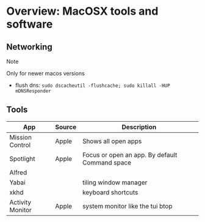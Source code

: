# Overview: MacOSX tools and software

## Networking

> [!NOTE]
>
> Only for newer macos versions

- flush dns: `sudo dscacheutil -flushcache; sudo killall -HUP mDNSResponder`

## Tools

| App              | Source | Description                                    |
| ---------------- | ------ | ---------------------------------------------- |
| Mission Control  | Apple  | Shows all open apps                            |
| Spotlight        | Apple  | Focus or open an app. By default Command space |
| Alfred           |        |                                                |
| Yabai            |        | tiling window manager                          |
| xkhd             |        | keyboard shortcuts                             |
| Activity Monitor | Apple  | system monitor like the tui btop               |
